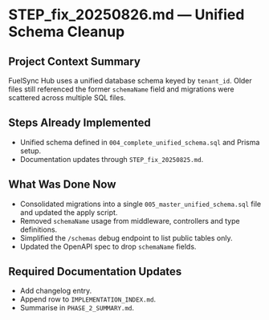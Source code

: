 # STEP_fix_20250826.md — Unified Schema Cleanup

## Project Context Summary
FuelSync Hub uses a unified database schema keyed by `tenant_id`. Older files still referenced the former `schemaName` field and migrations were scattered across multiple SQL files.

## Steps Already Implemented
- Unified schema defined in `004_complete_unified_schema.sql` and Prisma setup.
- Documentation updates through `STEP_fix_20250825.md`.

## What Was Done Now
- Consolidated migrations into a single `005_master_unified_schema.sql` file and updated the apply script.
- Removed `schemaName` usage from middleware, controllers and type definitions.
- Simplified the `/schemas` debug endpoint to list public tables only.
- Updated the OpenAPI spec to drop `schemaName` fields.

## Required Documentation Updates
- Add changelog entry.
- Append row to `IMPLEMENTATION_INDEX.md`.
- Summarise in `PHASE_2_SUMMARY.md`.
